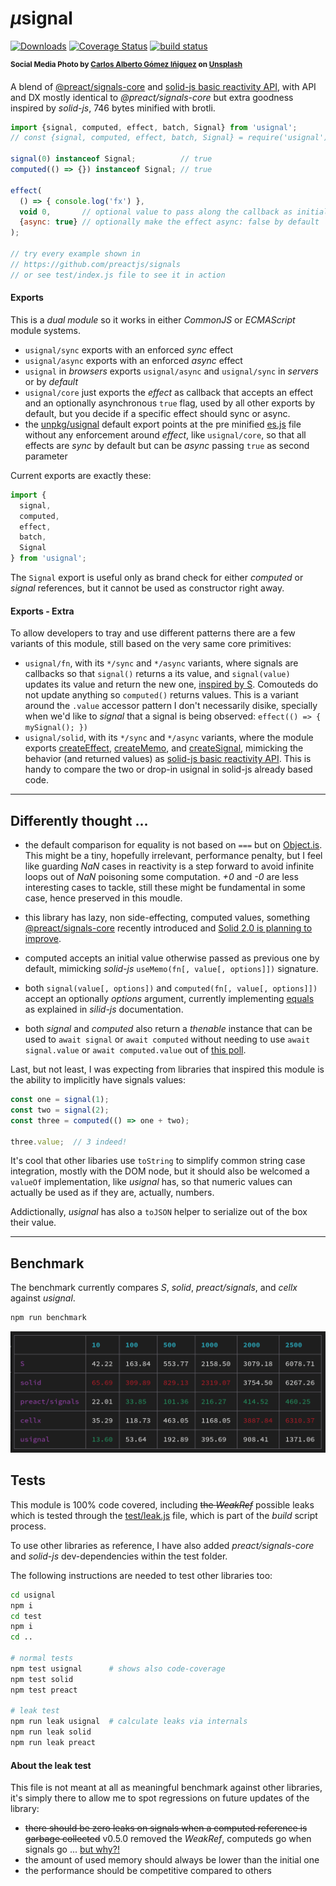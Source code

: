 # <em>µ</em>signal

[![Downloads](https://img.shields.io/npm/dm/usignal.svg)](https://www.npmjs.com/package/usignal) [![Coverage Status](https://coveralls.io/repos/github/WebReflection/usignal/badge.svg?branch=main)](https://coveralls.io/github/WebReflection/usignal?branch=main) [![build status](https://github.com/WebReflection/usignal/actions/workflows/node.js.yml/badge.svg)](https://github.com/WebReflection/usignal/actions)

<sup>**Social Media Photo by [Carlos Alberto Gómez Iñiguez](https://unsplash.com/@iniguez) on [Unsplash](https://unsplash.com/)**</sup>

A blend of [@preact/signals-core](https://github.com/preactjs/signals) and [solid-js basic reactivity API](https://www.solidjs.com/docs/latest), with API and DX mostly identical to *@preact/signals-core* but extra goodness inspired by *solid-js*, 746 bytes minified with brotli.

```js
import {signal, computed, effect, batch, Signal} from 'usignal';
// const {signal, computed, effect, batch, Signal} = require('usignal');

signal(0) instanceof Signal;          // true
computed(() => {}) instanceof Signal; // true

effect(
  () => { console.log('fx') },
  void 0,       // optional value to pass along the callback as initial/prev value
  {async: true} // optionally make the effect async: false by default
);

// try every example shown in
// https://github.com/preactjs/signals
// or see test/index.js file to see it in action
```

#### Exports

This is a *dual module* so it works in either *CommonJS* or *ECMAScript* module systems.

  * `usignal/sync` exports with an enforced *sync* effect
  * `usignal/async` exports with an enforced *async* effect
  * `usignal` in *browsers* exports `usignal/async` and `usignal/sync` in *servers* or by *default*
  * `usignal/core` just exports the *effect* as callback that accepts an effect and an optionally asynchronous `true` flag, used by all other exports by default, but you decide if a specific effect should sync or async.
  * the [unpkg/usignal](https://unpkg.com/usignal) default export points at the pre minified [es.js](./es.js) file without any enforcement around *effect*, like `usignal/core`, so that all effects are *sync* by default but can be *async* passing `true` as second parameter

Current exports are exactly these:

```js
import {
  signal,
  computed,
  effect,
  batch,
  Signal
} from 'usignal';
```

The `Signal` export is useful only as brand check for either *computed* or *signal* references, but it cannot be used as constructor right away.


#### Exports - Extra

To allow developers to tray and use different patterns there are a few variants of this module, still based on the very same core primitives:

  * `usignal/fn`, with its `*/sync` and `*/async` variants, where signals are callbacks so that `signal()` returns a its value, and `signal(value)` updates its value and return the new one, [inspired by S](https://github.com/adamhaile/S). Comouteds do not update anything so `computed()` returns values. This is a variant around the `.value` accessor pattern I don't necessarily disike, specially when we'd like to *signal* that a signal is being observed: `effect(() => { mySignal(); })`
  * `usignal/solid`, with its `*/sync` and `*/async` variants, where the module exports [createEffect](https://www.solidjs.com/docs/latest#createeffect), [createMemo](https://www.solidjs.com/docs/latest#creatememo), and [createSignal](https://www.solidjs.com/docs/latest#createsignal), mimicking the behavior (and returned values) as [solid-js basic reactivity API](https://www.solidjs.com/docs/latest/api). This is handy to compare the two or drop-in usignal in solid-js already based code.

---

## Differently thought ...

  * the default comparison for equality is not based on `===` but on [Object.is](https://developer.mozilla.org/en-US/docs/Web/JavaScript/Reference/Global_Objects/Object/is). This might be a tiny, hopefully irrelevant, performance penalty, but I feel like guarding *NaN* cases in reactivity is a step forward to avoid infinite loops out of *NaN* poisoning some computation. *+0* and *-0* are less interesting cases to tackle, still these might be fundamental in some case, hence preserved in this moudle.

  * this library has lazy, non side-effecting, computed values, something [@preact/signals-core](https://github.com/preactjs/signals) recently introduced and [Solid 2.0 is planning to improve](https://twitter.com/RyanCarniato/status/1569815024964706304).

  * computed accepts an initial value otherwise passed as previous one by default, mimicking *solid-js* `useMemo(fn[, value[, options]])` signature.

  * both `signal(value[, options])` and `computed(fn[, value[, options]])` accept an optionally *options* argument, currently implementing [equals](https://www.solidjs.com/docs/latest#options) as explained in *silid-js* documentation.

  * both *signal* and *computed* also return a *thenable* instance that can be used to `await signal` or `await computed` without needing to use `await signal.value` or `await computed.value` out of [this poll](https://twitter.com/WebReflection/status/1571400086902476801).

Last, but not least, I was expecting from libraries that inspired this module is the ability to implicitly have signals values:

```js
const one = signal(1);
const two = signal(2);
const three = computed(() => one + two);

three.value;  // 3 indeed!
```

It's cool that other libaries use `toString` to simplify common string case integration, mostly with the DOM node, but it should also be welcomed a `valueOf` implementation, like *usignal* has, so that numeric values can actually be used as if they are, actually, numbers.

Addictionally, *usignal* has also a `toJSON` helper to serialize out of the box their value.

---


## Benchmark

The benchmark currently compares *S*, *solid*, *preact/signals*, and *cellx* against *usignal*.

```sh
npm run benchmark
```

![current status](./test/benchmark.png)


## Tests

This module is 100% code covered, including ~~the *WeakRef*~~ possible leaks which is tested through the [test/leak.js](./test/leak.js) file, which is part of the *build* script process.

To use other libraries as reference, I have also added *preact/signals-core* and *solid-js* dev-dependencies within the test folder.

The following instructions are needed to test other libraries too:

```sh
cd usignal
npm i
cd test
npm i
cd ..

# normal tests
npm test usignal      # shows also code-coverage
npm test solid
npm test preact

# leak test
npm run leak usignal  # calculate leaks via internals
npm run leak solid
npm run leak preact
```

#### About the leak test

This file is not meant at all as meaningful benchmark against other libraries, it's simply there to allow me to spot regressions on future updates of the library:
  * ~~there should be zero leaks on signals when a computed reference is garbage collected~~ v0.5.0 removed the *WeakRef*, computeds go when signals go ... [but why?!](https://twitter.com/WebReflection/status/1570380914613694466)
  * the amount of used memory should always be lower than the initial one
  * the performance should be competitive compared to others
